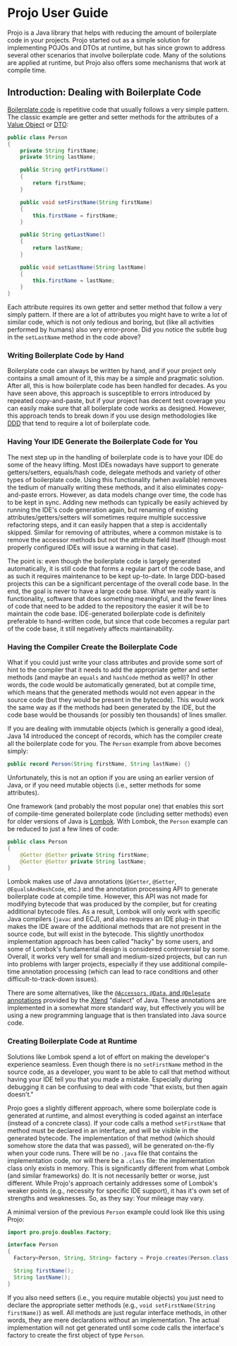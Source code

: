 # Projo User Guide

Projo is a Java library that helps with reducing the amount of boilerplate code in your projects. Projo started
out as a simple solution for implementing POJOs and DTOs at runtime, but has since grown to address several other
scenarios that involve boilerplate code. Many of the solutions are applied at runtime, but Projo also offers
some mechanisms that work at compile time.

## Introduction: Dealing with Boilerplate Code

[Boilerplate code](https://en.wikipedia.org/wiki/Boilerplate_code) is repetitive code that usually follows a very
simple pattern. The classic example are getter and setter methods for the attributes of a
[Value Object](https://en.wikipedia.org/wiki/Value_object) or [DTO](https://en.wikipedia.org/wiki/Data_transfer_object):
```java
public class Person
{
    private String firstName;
    private String lastName;

    public String getFirstName()
    {
        return firstName;
    }

    public void setFirstName(String firstName)
    {
        this.firstName = firstName;
    }

    public String getLastName()
    {
        return lastName;
    }

    public void setLastName(String lastName)
    {
        this.firstName = lastName;
    }
}
```
Each attribute requires its own getter and setter method that follow a very simply pattern. If there are a lot of
attributes you might have to write a lot of similar code, which is not only tedious and boring, but (like all
activities performed by humans) also very error-prone. Did you notice the subtle bug in the `setLastName` method
in the code above?

### Writing Boilerplate Code by Hand

Boilerplate code can always be written by hand, and if your project only contains a small amount of it, this may
be a simple and pragmatic solution. After all, this is how boilerplate code has been handled for decades.
As you have seen above, this approach is susceptible to errors introduced by repeated copy-and-paste, but if your
project has decent test coverage you can easily make sure that all boilerplate code works as designed. However,
this approach tends to break down if you use design methodologies like [DDD](https://en.wikipedia.org/wiki/Domain-driven_design)
that tend to require a lot of boilerplate code.

### Having Your IDE Generate the Boilerplate Code for You

The next step up in the handling of boilerplate code is to have your IDE do some of the heavy lifting. Most IDEs
nowadays have support to generate getters/setters, equals/hash code, delegate methods and variety of other types
of boilerplate code. Using this functionality (when available) removes the tedium of manually writing these methods,
and it also eliminates copy-and-paste errors. However, as data models change over time, the code has to be kept in
sync. Adding new methods can typically be easily achieved by running the IDE's code generation again, but renaming
of existing attributes/getters/setters will sometimes require multiple successive refactoring steps, and it can
easily happen that a step is accidentally skipped. Similar for removing of attributes, where a common mistake is
to remove the accessor methods but not the attribute field itself (though most properly configured IDEs will issue
a warning in that case).

The point is: even though the boilerplate code is largely generated automatically, it is still code that forms a
regular part of the code base, and as such it requires maintenance to be kept up-to-date. In large DDD-based
projects this can be a significant percentage of the overall code base. In the end, the goal is never to have
a large code base. What we really want is functionality, software that does something meaningful, and the fewer
lines of code that need to be added to the repository the easier it will be to maintain the code base.
IDE-generated boilerplate code is definitely preferable to hand-written code, but since that code becomes a
regular part of the code base, it still negatively affects maintainability.

### Having the Compiler Create the Boilerplate Code

What if you could just write your class attributes and provide some sort of hint to the compiler that it needs to
add the appropriate getter and setter methods (and maybe an `equals` and `hashCode` method as well)? In other
words, the code would be automatically generated, but at compile time, which means that the generated methods would
not even appear in the source code (but they would be present in the bytecode). This would work the same way as
if the methods had been generated by the IDE, but the code base would be thousands (or possibly ten thousands) of
lines smaller.

If you are dealing with immutable objects (which is generally a good idea), Java 14 introduced the concept of
records, which has the compiler create all the boilerplate code for you. The `Person` example from above becomes
simply:
```java
public record Person(String firstName, String lastName) {}
```
Unfortunately, this is not an option if you are using an earlier version of Java, or if you need mutable objects (i.e.,
setter methods for some attributes).

One framework (and probably the most popular one) that enables this sort of compile-time generated boilerplate code
(including setter methods) even for older versions of Java is [Lombok](https://projectlombok.org/). With Lombok,
the `Person` example can be reduced to just a few lines of code:
```java
public class Person
{
    @Getter @Setter private String firstName;
    @Getter @Setter private String lastName;
}
```
Lombok makes use of Java annotations (`@Getter`, `@Setter`, `@EqualsAndHashCode`, etc.) and the annotation processing API
to generate boilerplate code at compile time. However, this API was not made for modifying bytecode that was produced
by the compiler, but for creating additional bytecode files. As a result, Lombok will only work with specific Java
compilers (`javac` and ECJ), and also requires an IDE plug-in that makes the IDE aware of the additional methods that
are not present in the source code, but will exist in the bytecode. This slightly unorthodox implementation approach has
been called "hacky" by some users, and some of Lombok's fundamental design is considered controversial by some. Overall,
it works very well for small and medium-sized projects, but can run into problems with larger projects, especially if they
use additional compile-time annotation processing (which can lead to race conditions and other difficult-to-track-down
issues).

There are some alternatives, like the [`@Accessors`, `@Data`, and `@Delegate`
annotations](https://www.eclipse.org/xtend/documentation/204_activeannotations.html#existing-active-annotations)
provided by the [Xtend](https://www.eclipse.org/xtend/) "dialect" of Java. These annotations are implemented in a
somewhat more standard way, but effectively you will be using a new programming language that is then translated
into Java source code.

### Creating Boilerplate Code at Runtime

Solutions like Lombok spend a lot of effort on making the developer's experience seamless. Even though there is no
`setFirstName` method in the source code, as a developer, you want to be able to call that method without having your
IDE tell you that you made a mistake. Especially during debugging it can be confusing to deal with code "that exists,
but then again doesn't."

Projo goes a slightly different approach, where some boilerplate code is generated at runtime, and almost everything
is coded against an interface (instead of a concrete class). If your code calls a method `setFirstName` that method
must be declared in an interface, and will be visible in the generated bytecode. The implementation of that method
(which should somehow store the data that was passed), will be generated on-the-fly when your code runs. There will
be no `.java` file that contains the implementation code, nor will there be a `.class` file: the implementation class
only exists in memory. This is significantly different from what Lombok (and similar frameworks) do. It is not
necessarily better or worse, just different. While Projo's approach certainly addresses some of Lombok's weaker points
(e.g., necessity for specific IDE support), it has it's own set of strengths and weaknesses. So, as they say: Your
mileage may vary.

A minimal version of the previous `Person` example could look like this using Projo:
```java
import pro.projo.doubles.Factory;

interface Person
{
  Factory<Person, String, String> factory = Projo.creates(Person.class).with(Person::firstName, Person::lastName);

  String firstName();
  String lastName();
}
```
If you also need setters (i.e., you require mutable objects) you just need to declare the appropriate setter methods
(e.g., `void setFirstName(String firstName)`) as well. All methods are just regular interface methods, in other words,
they are mere declarations without an implementation. The actual implementation will not get generated until some
code calls the interface's factory to create the first object of type `Person`.

